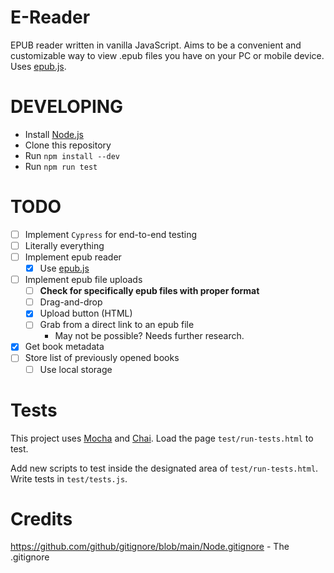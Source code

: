 # E-Reader

EPUB reader written in vanilla JavaScript.
Aims to be a convenient and customizable way to view .epub files
you have on your PC or mobile device.
Uses [epub.js](https://github.com/futurepress/epub.js/).

# DEVELOPING

- Install [Node.js](https://nodejs.org/en/)
- Clone this repository
- Run `npm install --dev`
- Run `npm run test`

# TODO

- [ ] Implement `Cypress` for end-to-end testing
- [ ] Literally everything
- [ ] Implement epub reader
  - [x] Use [epub.js](https://github.com/futurepress/epub.js/)
- [ ] Implement epub file uploads
  - [ ] **Check for specifically epub files with proper format**
  - [ ] Drag-and-drop
  - [x] Upload button (HTML)
  - [ ] Grab from a direct link to an epub file
    - May not be possible? Needs further research.
- [x] Get book metadata
- [ ] Store list of previously opened books
  - [ ] Use local storage

# Tests

This project uses [Mocha](https://mochajs.org/) and [Chai](https://www.chaijs.com/).
Load the page `test/run-tests.html` to test.

Add new scripts to test inside the designated area of `test/run-tests.html`.
Write tests in `test/tests.js`.

# Credits

https://github.com/github/gitignore/blob/main/Node.gitignore - The .gitignore
